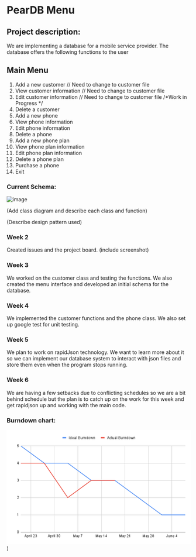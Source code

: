 # PearDB Menu
## Project description: 
We are implementing a database for a mobile service provider. The database offers the following functions to the user

## Main Menu
1. Add a new customer // Need to change to customer file
2. View customer information // Need to change to customer file
3. Edit customer information // Need to change to customer file
/*Work in Progress */
4. Delete a customer
5. Add a new phone
6. View phone information
7. Edit phone information
8. Delete a phone
9. Add a new phone plan
10. View phone plan information
11. Edit phone plan information
12. Delete a phone plan
13. Purchase a phone
14. Exit

### Current Schema:

![image](https://user-images.githubusercontent.com/102573417/233097113-0aa7c2fa-8541-42a1-8964-0a0f25d35f86.png)

(Add class diagram and describe each class and function)

(Describe design pattern used)

### Week 2
Created issues and the project board. (include screenshot)

### Week 3
We worked on the customer class and testing the functions. We also created the menu interface and developed an initial schema for the database.

### Week 4
We implemented the customer functions and the phone class. We also set up google test for unit testing.

### Week 5
We plan to work on rapidJson technology. We want to learn more about it so we can implement our database system to interact with json files and store them even when the program stops running.

### Week 6

We are having a few setbacks due to conflicting schedules so we are a bit behind schedule but the plan is to catch up on the work for this week and get rapidjson up and working with the main code.

### Burndown chart:
![image](https://raw.githubusercontent.com/CS180-spring/cs180-23-pear/main/burndown/burndown-may18.png))


